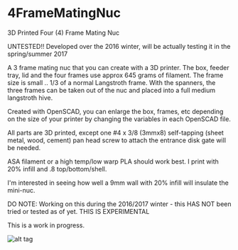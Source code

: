# 4FrameMatingNuc
3D Printed Four (4) Frame Mating Nuc

UNTESTED!! Developed over the 2016 winter, will be actually testing it in the spring/summer 2017

A 3 frame mating nuc that you can create with a 3D printer. The box, feeder tray, lid and the four frames use approx 645 grams
of filament. The frame size is small .. 1/3 of a normal Langstroth frame. With the spanners, the three frames can be taken out of the nuc and placed into a full medium langstroth hive. 

Created with OpenSCAD, you can enlarge the box, frames, etc depending on the size of your printer by changing the variables in each OpenSCAD file.

All parts are 3D printed, except one #4 x 3/8 (3mmx8) self-tapping (sheet metal, wood, cement) pan head screw to attach the entrance disk gate will be needed.

ASA filament or a high temp/low warp PLA should work best. I print with 20% infill and .8 top/bottom/shell.

I'm interested in seeing how well a 9mm wall with 20% infill will insulate the mini-nuc.

DO NOTE: Working on this during the 2016/2017 winter - this HAS NOT been tried or tested as of yet. THIS IS EXPERIMENTAL

This is a work in progress.

![alt tag](https://github.com/shadylanebees/3FrameMatingNuc/blob/master/blowout.png?raw=true)
